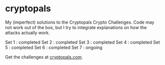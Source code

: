 # cryptopals
My (imperfect) solutions to the Cryptopals Crypto Challenges. Code may not work out of the box, but I try to integrate explanations on how the attacks actually work.

Set 1 : completed
Set 2 : completed
Set 3 : completed
Set 4 : completed
Set 5 : completed
Set 6 : completed
Set 7 : ongoing

Get the challenges at [cryptopals.com](https://cryptopals.com/).
